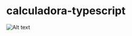 # calculadora-typescript
![Alt text](https://github.com/Zokler/calculadora-typescript/screenshot_1.png "Captura del sitio")
